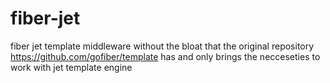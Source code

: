 # fiber-jet
fiber jet template middleware without the bloat that the original repository <https://github.com/gofiber/template> has and only brings the necceseties to work with jet template engine
